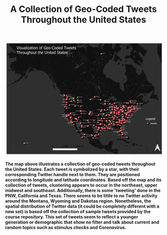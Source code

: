  <h1> <p align="center">A Collection of Geo-Coded Tweets Throughout the United States </p> </h1> <br>

![alt text](Tweet_PNG.png)
<br>
<h4> <div style="text-align: left"> The map above illustrates a collection of geo-coded tweets throughout the United States. Each tweet is symbolized by a star, with their corresponding Twitter handle next to them. They are positioned according to longitude and latitude coordinates. Based off the map and its collection of tweets, clustering appears to occur in the northeast, upper midwest and southeast. Additionally, there is some 'tweeting' done in the PNW, California and Texas. There seems to be little to no Twitter activity around the Montana, Wyoming and Dakotas region. Nonetheless, the spatial distribution of Twitter data (it could be completely different with a new set) is based off the collection of sample tweets provided by the course repository. This set of tweets seem to reflect a younger generation or demographic that show no filter and talk about current and random topics such as stimulus checks and Coronavirus. </div> </h4>
